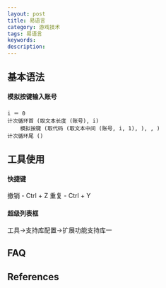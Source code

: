 ```yaml
---
layout: post
title: 易语言
category: 游戏技术
tags: 易语言
keywords: 
description: 
---
```


## 基本语法

#### 模拟按键输入账号

```
i ＝ 0
计次循环首 (取文本长度 (账号), i)
	模拟按键 (取代码 (取文本中间 (账号, i, 1), ), , )
计次循环尾 ()
```

## 工具使用

#### 快捷键

撤销 - Ctrl + Z
重复 - Ctrl + Y
#### 超级列表框

工具->支持库配置->扩展功能支持库一


## FAQ


## References